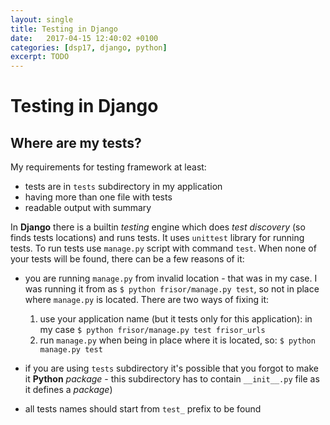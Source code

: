```yaml
---
layout: single
title: Testing in Django
date:   2017-04-15 12:40:02 +0100
categories: [dsp17, django, python]
excerpt: TODO
---
```



# Testing in **Django**

## Where are my tests?

My requirements for testing framework at least:

* tests are in `tests` subdirectory in my application
* having more than one file with tests
* readable output with summary

In **Django** there is a builtin *testing* engine which does *test discovery* (so finds tests
locations) and runs tests. It uses `unittest` library for running tests.
To run tests use `manage.py` script with command `test`. When none of your tests will be
found, there can be a few reasons of it:

* you are running `manage.py` from invalid location - that was in my case.
I was running it from as `$ python frisor/manage.py test`, so not in place where `manage.py`
is located. There are two ways of fixing it:
    1. use your application name (but it tests only for this application):
    in my case  `$ python frisor/manage.py test frisor_urls`
    2. run `manage.py` when being in place where it is located, so: `$ python manage.py test`

* if you are using `tests` subdirectory it's possible that you forgot to make it
**Python** *package* - this subdirectory has to contain `__init__.py` file as it defines a *package*)

* all tests names should start from `test_` prefix to be found




